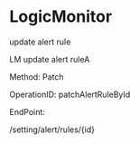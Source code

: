 #     LogicMonitor


update alert rule

LM update alert ruleA

Method: Patch

OperationID: patchAlertRuleById

EndPoint:

/setting/alert/rules/{id}

